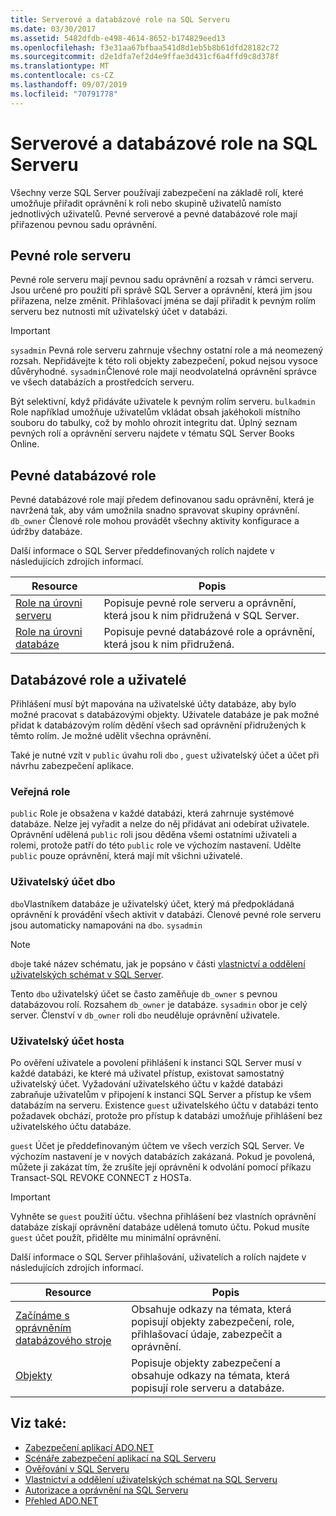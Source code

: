 ```yaml
---
title: Serverové a databázové role na SQL Serveru
ms.date: 03/30/2017
ms.assetid: 5482dfdb-e498-4614-8652-b174829eed13
ms.openlocfilehash: f3e31aa67bfbaa541d8d1eb5b8b61dfd28182c72
ms.sourcegitcommit: d2e1dfa7ef2d4e9ffae3d431cf6a4ffd9c8d378f
ms.translationtype: MT
ms.contentlocale: cs-CZ
ms.lasthandoff: 09/07/2019
ms.locfileid: "70791778"
---
```

# <a name="server-and-database-roles-in-sql-server"></a>Serverové a databázové role na SQL Serveru
Všechny verze SQL Server používají zabezpečení na základě rolí, které umožňuje přiřadit oprávnění k roli nebo skupině uživatelů namísto jednotlivých uživatelů. Pevné serverové a pevné databázové role mají přiřazenou pevnou sadu oprávnění.  
  
## <a name="fixed-server-roles"></a>Pevné role serveru  
 Pevné role serveru mají pevnou sadu oprávnění a rozsah v rámci serveru. Jsou určené pro použití při správě SQL Server a oprávnění, která jim jsou přiřazena, nelze změnit. Přihlašovací jména se dají přiřadit k pevným rolím serveru bez nutnosti mít uživatelský účet v databázi.  
  
> [!IMPORTANT]
> `sysadmin` Pevná role serveru zahrnuje všechny ostatní role a má neomezený rozsah. Nepřidávejte k této roli objekty zabezpečení, pokud nejsou vysoce důvěryhodné. `sysadmin`Členové role mají neodvolatelná oprávnění správce ve všech databázích a prostředcích serveru.  
  
 Být selektivní, když přidáváte uživatele k pevným rolím serveru. `bulkadmin` Role například umožňuje uživatelům vkládat obsah jakéhokoli místního souboru do tabulky, což by mohlo ohrozit integritu dat. Úplný seznam pevných rolí a oprávnění serveru najdete v tématu SQL Server Books Online.  
  
## <a name="fixed-database-roles"></a>Pevné databázové role  
 Pevné databázové role mají předem definovanou sadu oprávnění, která je navržená tak, aby vám umožnila snadno spravovat skupiny oprávnění. `db_owner` Členové role mohou provádět všechny aktivity konfigurace a údržby databáze.  
  
 Další informace o SQL Server předdefinovaných rolích najdete v následujících zdrojích informací.  
  
|Resource|Popis|  
|--------------|-----------------|  
|[Role na úrovni serveru](/sql/relational-databases/security/authentication-access/server-level-roles)|Popisuje pevné role serveru a oprávnění, která jsou k nim přidružená v SQL Server.|  
|[Role na úrovni databáze](/sql/relational-databases/security/authentication-access/database-level-roles)|Popisuje pevné databázové role a oprávnění, která jsou k nim přidružená.|  
  
## <a name="database-roles-and-users"></a>Databázové role a uživatelé  
 Přihlášení musí být mapována na uživatelské účty databáze, aby bylo možné pracovat s databázovými objekty. Uživatele databáze je pak možné přidat k databázovým rolím dědění všech sad oprávnění přidružených k těmto rolím. Je možné udělit všechna oprávnění.  
  
 Také je nutné vzít v `public` úvahu roli `dbo` , `guest` uživatelský účet a účet při návrhu zabezpečení aplikace.  
  
### <a name="the-public-role"></a>Veřejná role  
 `public` Role je obsažena v každé databázi, která zahrnuje systémové databáze. Nelze jej vyřadit a nelze do něj přidávat ani odebírat uživatele. Oprávnění udělená `public` roli jsou děděna všemi ostatními uživateli a rolemi, protože patří do této `public` role ve výchozím nastavení. Udělte `public` pouze oprávnění, která mají mít všichni uživatelé.  
  
### <a name="the-dbo-user-account"></a>Uživatelský účet dbo  
 `dbo`Vlastníkem databáze je uživatelský účet, který má předpokládaná oprávnění k provádění všech aktivit v databázi. Členové pevné role serveru jsou automaticky namapováni na `dbo`. `sysadmin`  
  
> [!NOTE]
> `dbo`je také název schématu, jak je popsáno v části [vlastnictví a oddělení uživatelských schémat v SQL Server](ownership-and-user-schema-separation-in-sql-server.md).  
  
 Tento `dbo` uživatelský účet se často zaměňuje `db_owner` s pevnou databázovou rolí. Rozsahem `db_owner` je databáze. `sysadmin` obor je celý server. Členství v `db_owner` roli `dbo` neuděluje oprávnění uživatele.  
  
### <a name="the-guest-user-account"></a>Uživatelský účet hosta  
 Po ověření uživatele a povolení přihlášení k instanci SQL Server musí v každé databázi, ke které má uživatel přístup, existovat samostatný uživatelský účet. Vyžadování uživatelského účtu v každé databázi zabraňuje uživatelům v připojení k instanci SQL Server a přístup ke všem databázím na serveru. Existence `guest` uživatelského účtu v databázi tento požadavek obchází, protože pro přístup k databázi umožňuje přihlášení bez uživatelského účtu databáze.  
  
 `guest` Účet je předdefinovaným účtem ve všech verzích SQL Server. Ve výchozím nastavení je v nových databázích zakázaná. Pokud je povolená, můžete ji zakázat tím, že zrušíte její oprávnění k odvolání pomocí příkazu Transact-SQL REVOKE CONNECT z HOSTa.  
  
> [!IMPORTANT]
> Vyhněte se `guest` použití účtu. všechna přihlášení bez vlastních oprávnění databáze získají oprávnění databáze udělená tomuto účtu. Pokud musíte `guest` účet použít, přidělte mu minimální oprávnění.  
  
 Další informace o SQL Server přihlašování, uživatelích a rolích najdete v následujících zdrojích informací.  
  
|Resource|Popis|  
|--------------|-----------------|  
|[Začínáme s oprávněním databázového stroje](/sql/relational-databases/security/authentication-access/getting-started-with-database-engine-permissions)|Obsahuje odkazy na témata, která popisují objekty zabezpečení, role, přihlašovací údaje, zabezpečit a oprávnění.|  
|[Objekty](/sql/relational-databases/security/authentication-access/principals-database-engine)|Popisuje objekty zabezpečení a obsahuje odkazy na témata, která popisují role serveru a databáze.|  
  
## <a name="see-also"></a>Viz také:

- [Zabezpečení aplikací ADO.NET](../securing-ado-net-applications.md)
- [Scénáře zabezpečení aplikací na SQL Serveru](application-security-scenarios-in-sql-server.md)
- [Ověřování v SQL Serveru](authentication-in-sql-server.md)
- [Vlastnictví a oddělení uživatelských schémat na SQL Serveru](ownership-and-user-schema-separation-in-sql-server.md)
- [Autorizace a oprávnění na SQL Serveru](authorization-and-permissions-in-sql-server.md)
- [Přehled ADO.NET](../ado-net-overview.md)
